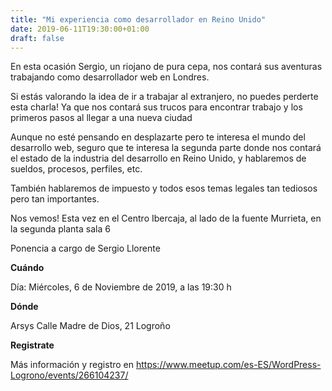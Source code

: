 ```yaml
---
title: "Mi experiencia como desarrollador en Reino Unido"
date: 2019-06-11T19:30:00+01:00
draft: false
---
```

En esta ocasión Sergio, un riojano de pura cepa, nos contará sus aventuras trabajando como desarrollador web en Londres.

Si estás valorando la idea de ir a trabajar al extranjero, no puedes perderte esta charla! Ya que nos contará sus trucos para encontrar trabajo y los primeros pasos al llegar a una nueva ciudad

Aunque no esté pensando en desplazarte pero te interesa el mundo del desarrollo web, seguro que te interesa la segunda parte donde nos contará el estado de la industria del desarrollo en Reino Unido, y hablaremos de sueldos, procesos, perfiles, etc.

También hablaremos de impuesto y todos esos temas legales tan tediosos pero tan importantes.

Nos vemos! Esta vez en el Centro Ibercaja, al lado de la fuente Murrieta, en la segunda planta sala 6

<!--more-->
Ponencia a cargo de Sergio Llorente

__Cuándo__

Día: Miércoles, 6 de Noviembre de 2019, a las 19:30 h

__Dónde__

Arsys
Calle Madre de Dios, 21
Logroño

__Registrate__

Más información y registro en https://www.meetup.com/es-ES/WordPress-Logrono/events/266104237/
